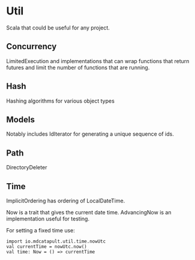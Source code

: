 # Util

Scala that could be useful for any project.

## Concurrency
LimitedExecution and implementations that can wrap functions that return futures and limit the number of
functions that are running.

## Hash
Hashing algorithms for various object types

## Models
Notably includes IdIterator for generating a unique sequence of ids.

## Path
DirectoryDeleter

## Time
ImplicitOrdering has ordering of LocalDateTime.

Now is a trait that gives the current date time.  AdvancingNow is an implementation useful for testing.

For setting a fixed time use:
```
import io.mdcatapult.util.time.nowUtc
val currentTime = nowUtc.now()
val time: Now = () => currentTime
```
